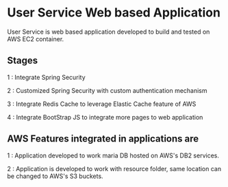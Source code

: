 # User Service Web based Application
User Service is web based application developed to build and tested on AWS EC2 container.

## Stages
1 : Integrate Spring Security

2 : Customized Spring Security with custom authentication mechanism

3 : Integrate Redis Cache to leverage Elastic Cache feature of AWS

4 : Integrate BootStrap JS to integrate more pages to web application

## AWS Features integrated in applications are
1 : Application developed to work maria DB hosted on AWS's DB2 services.

2 : Application is developed to work with resource folder, 
    same location can be changed to AWS's S3 buckets.
    
     